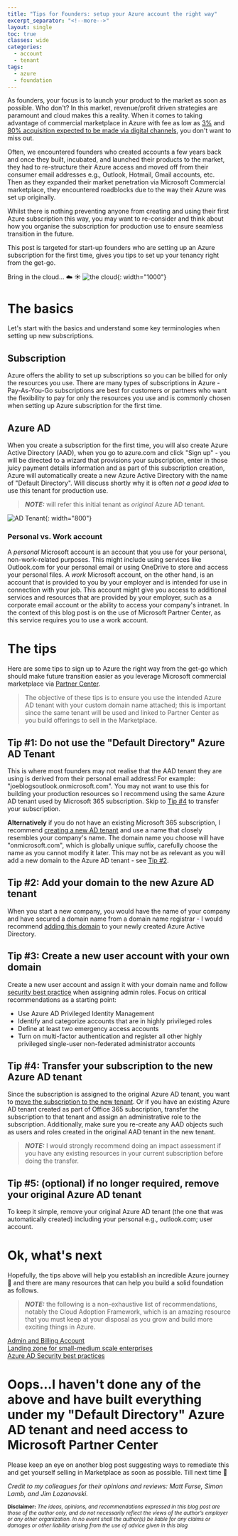 ```yaml
---
title: "Tips for Founders: setup your Azure account the right way"
excerpt_separator: "<!--more-->"
layout: single
toc: true
classes: wide
categories:
  - account
  - tenant
tags:
  - azure
  - foundation
---
```


As founders, your focus is to launch your product to the market as soon as possible.  Who don't? In this market, revenue/profit driven strategies are paramount and cloud makes this a reality. When it comes to taking advantage of commercial marketplace in Azure with fee as low as [3%](https://learn.microsoft.com/en-us/azure/marketplace/marketplace-commercial-transaction-capabilities-and-considerations#commercial-marketplace-service-fees) and [80% acquisition expected to be made via digital channels](https://www.gartner.com/en/newsroom/press-releases/2020-09-15-gartner-says-80--of-b2b-sales-interactions-between-su), you don't want to miss out. 

Often, we encountered founders who created accounts a few years back and once they built, incubated, and launched their products to the market, they had to re-structure their Azure access and moved off from their consumer email addresses e.g., Outlook, Hotmail, Gmail accounts, etc. Then as they expanded their market penetration via Microsoft Commercial marketplace, they encountered roadblocks due to the way their Azure was set up originally. 

Whilst there is nothing preventing anyone from creating and using their first Azure subscription this way, you may want to re-consider and think about how you organise the subscription for production use to ensure seamless transition in the future.

This post is targeted for start-up founders who are setting up an Azure subscription for the first time, gives you tips to set up your tenancy right from the get-go.

Bring in the cloud... :cloud: :sunny:
![the cloud](/assets/images/cloud.webp){: width="1000"}

# The basics 
Let's start with the basics and understand some key terminologies when setting up new subscriptions. 

## Subscription
Azure offers the ability to set up subscriptions so you can be billed for only the resources you use. There are many types of subscriptions in Azure - Pay-As-You-Go subscriptions are best for customers or partners who want the flexibility to pay for only the resources you use and is commonly chosen when setting up Azure subscription for the first time.

## Azure AD
When you create a subscription for the first time, you will also create Azure Active Directory (AAD), when you go to azure.com and click "Sign up" - you will be directed to a wizard that provisions your subscription, enter in those juicy payment details information and as part of this subscription creation, Azure will automatically create a new Azure Active Directory with the name of "Default Directory".  Will discuss shortly why it is often *not a good idea* to use this tenant for production use.

> **_NOTE:_** will refer this initial tenant as *original* Azure AD tenant.

![AD Tenant](/assets/images/defaultadtenant.jpg){: width="800"}

### Personal vs. Work account
A *personal* Microsoft account is an account that you use for your personal, non-work-related purposes. This might include using services like Outlook.com for your personal email or using OneDrive to store and access your personal files. A *work* Microsoft account, on the other hand, is an account that is provided to you by your employer and is intended for use in connection with your job. This account might give you access to additional services and resources that are provided by your employer, such as a corporate email account or the ability to access your company's intranet. In the context of this blog post is on the use of Microsoft Partner Center, as this service requires you to use a work account. 

# The tips
Here are some tips to sign up to Azure the right way from the get-go which should make future transition easier as you leverage Microsoft commercial marketplace via [Partner Center](https://partner.microsoft.com/en-GB/).  

> The objective of these tips is to ensure you use the intended Azure AD tenant with your custom domain name attached; this is important since the same tenant will be used and linked to Partner Center as you build offerings to sell in the Marketplace.

## Tip #1: Do not use the "Default Directory" Azure AD Tenant
This is where most founders may not realise that the AAD tenant they are using is derived from their personal email address! For example: "joeblogsoutlook.onmicrosoft.com".  You may not want to use this for building your production resources so I recommend using the same Azure AD tenant used by Microsoft 365 subscription.  Skip to [Tip #4](#tip-4-transfer-your-subscription-to-the-new-azure-ad-tenantTip-#4:-Transfer-your-subscription-to-the-new-Azure-AD-tenant) to transfer your subscription.

**Alternatively** if you do not have an existing Microsoft 365 subscription, I recommend [creating a new AD tenant](https://docs.microsoft.com/en-us/azure/active-directory/develop/howto-create-new-tenant) and use a name that closely resembles your company's name.  The domain name you choose will have "onmicrosoft.com", which is globally unique suffix, carefully choose the name as you cannot modify it later.  This may not be as relevant as you will add a new domain to the Azure AD tenant - see [Tip #2](#tip-2-add-your-domain-to-the-new-azure-ad-tenant).

## Tip #2: Add your domain to the new Azure AD tenant
When you start a new company, you would have the name of your company and have secured a domain name from a domain name registrar - I would recommend [adding this domain](https://docs.microsoft.com/en-us/azure/active-directory/fundamentals/add-custom-domain) to your newly created Azure Active Directory.

## Tip #3: Create a new user account with your own domain
Create a new user account and assign it with your domain name and follow [security best practice](https://learn.microsoft.com/en-us/azure/active-directory/roles/security-planning) when assigning admin roles. Focus on critical recommendations as a starting point:
- Use Azure AD Privileged Identity Management
- Identify and categorize accounts that are in highly privileged roles
- Define at least two emergency access accounts
- Turn on multi-factor authentication and register all other highly privileged single-user non-federated administrator accounts

## Tip #4: Transfer your subscription to the new Azure AD tenant
Since the subscription is assigned to the original Azure AD tenant, you want to [move the subscription to the new tenant](https://learn.microsoft.com/en-us/azure/role-based-access-control/transfer-subscription).  Or if you have an existing Azure AD tenant created as part of Office 365 subscription, transfer the subscription to that tenant and assign an administrative role to the subscription. Additionally, make sure you re-create any AAD objects such as users and roles created in the original AAD tenant in the new tenant. 

> **_NOTE:_**  I would strongly recommend doing an impact assessment if you have any existing resources in your current subscription before doing the transfer.

## Tip #5: (optional) if no longer required, remove your original Azure AD tenant
To keep it simple, remove your original Azure AD tenant (the one that was automatically created) including your personal e.g., outlook.com; user account.

# Ok, what's next
Hopefully, the tips above will help you establish an incredible Azure journey :muscle: and there are many resources that can help you build a solid foundation as follows.  

> **_NOTE:_**  the following is a non-exhaustive list of recommendations, notably the Cloud Adoption Framework, which is an amazing resource that you must keep at your disposal as you grow and build more exciting things in Azure. 

[Admin and Billing Account](https://learn.microsoft.com/en-us/azure/cloud-adoption-framework/ready/landing-zone/design-area/azure-billing-ad-tenant)<br>
[Landing zone for small-medium scale enterprises](https://github.com/Azure/Enterprise-Scale/blob/main/docs/reference/treyresearch/README.md)<br>
[Azure AD Security best practices](https://learn.microsoft.com/en-us/azure/security/fundamentals/identity-management-best-practices)<br>

# Oops...I haven't done any of the above and have built everything under my "Default Directory" Azure AD tenant and need access to Microsoft Partner Center
Please keep an eye on another blog post suggesting ways to remediate this and get yourself selling in Marketplace as soon as possible. Till next time :raised_hands:

*Credit to my colleagues for their opinions and reviews: Matt Furse, Simon Lamb, and Jim Lozanovski.*

<sub>**Disclaimer:** *The ideas, opinions, and recommendations expressed in this blog post are those of the author only, and do not necessarily reflect the views of the author’s employer or any other organization. In no event shall the author(s) be liable for any claims or damages or other liability arising from the use of advice given in this blog*<sub>
